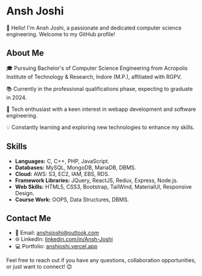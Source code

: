 # Ansh Joshi

👋 Hello! I'm Ansh Joshi, a passionate and dedicated computer science engineering. Welcome to my GitHub profile!

## About Me

🎓 Pursuing Bachelor's of Computer Science Engineering from Acropolis Institute of Technology & Research, Indore (M.P.), affiliated with RGPV.

📚 Currently in the professional qualifications phase, expecting to graduate in 2024.

🌟 Tech enthusiast with a keen interest in webapp development and software engineering.

💡 Constantly learning and exploring new technologies to enhance my skills.

## Skills

- **Languages:** C, C++, PHP, JavaScript.
- **Databases:** MySQL, MongoDB, MariaDB, DBMS.
- **Cloud:** AWS: S3, EC2, IAM, EBS, RDS.
- **Framework Libraries:** JQuery, ReactJS, Redux, Express, Node.js.
- **Web Skills:** HTML5, CSS3, Bootstrap, TailWind, MaterialUI, Responsive Design.
- **Course Work:** OOPS, Data Structures, DBMS.

## Contact Me

- 📧 Email: anshsjoshi@outlook.com
- 🌐 LinkedIn: [linkedin.com/in/Ansh-Joshi](https://linkedin.com/in/Ansh-Joshi)
- 💻 Portfolio: [anshjoshi.vercel.app](https://anshjoshi.vercel.app)

Feel free to reach out if you have any questions, collaboration opportunities, or just want to connect! 😊
